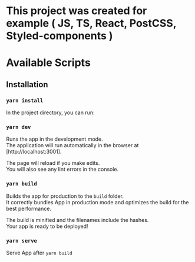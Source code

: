 # This project was created for example ( JS, TS, React, PostCSS, Styled-components )

# Available Scripts
## Installation
### `yarn install`

In the project directory, you can run:

### `yarn dev`

Runs the app in the development mode.<br>
The application will run automatically in the browser at [http://localhost:3001].

The page will reload if you make edits.<br>
You will also see any lint errors in the console.

### `yarn build`

Builds the app for production to the `build` folder.<br>
It correctly bundles App in production mode and optimizes the build for the best performance.

The build is minified and the filenames include the hashes.<br>
Your app is ready to be deployed!

### `yarn serve`
Serve App after `yarn build`

